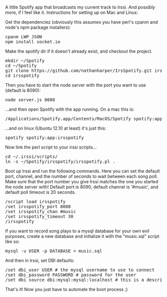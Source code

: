 A little Spotify app that broadcasts my current track to Irssi. And possibly more, if I feel like it. Instructions for setting up on Mac and Linux:

Get the dependenciez (obviously this assumes you have perl's cpanm and node's npm package installers):

<pre>
cpanm LWP JSON
npm install socket.io
</pre>

Make the spotify dir if it doesn't already exist, and checkout the project.

<pre>
mkdir ~/Spotify
cd ~/Spotify
git clone https://github.com/nathanharper/IrsSpotify.git irsspotify
cd irsspotify
</pre>

Then you have to start the node server with the port you want to use (default is 8090):

<pre>node server.js 8080</pre>

...and then open Spotify with the app running. On a mac this is:

<pre>/Applications/Spotify.app/Contents/MacOS/Spotify spotify:app:irsspotify</pre>

...and on linux (Ubuntu 12.10 at least) it's just this:

<pre>spotify spotify:app:irsspotify</pre>

Now link the perl script to your irssi scripts...

<pre>
cd ~/.irssi/scripts/
ln -s ~/Spotify/irsspotify/irsspotify.pl .
</pre>

Boot up Irssi and run the following commands. Here you can set the default port, channel, and the number of seconds to wait between each song poll. Make sure that the port number you give Irssi matches the one you started the node server with! Default port is 8090, default channel is '#music', and default poll timeout is 20 seconds.

<pre>
/script load irsspotify
/set irsspotify_port 8080
/set irsspotify_chan #music
/set irsspotify_timeout 30
/irsspotify
</pre>

If you want to record song plays to a mysql database for your own evil purposes, create a new database and initialize it with the "music.sql" script like so:

<pre>
mysql -u USER -p DATABASE &lt; music.sql
</pre>

And then in Irssi, set DBI defaults:

<pre>
/set dbi_user USER # the mysql username to use to connect
/set dbi_password PASSWORD # password for the user
/set dbi_source dbi:mysql:mysql:localhost # this is a descriptor for the database driver. check out Perl's DBI documentation for more details.
</pre>

That's it! Now you just have to automate the boot process ;)
